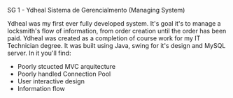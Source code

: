 SG 1 - Ydheal
Sistema de Gerencialmento (Managing System)

Ydheal was my first ever fully developed system. It's goal it's to manage a locksmith's flow of information, from order creation until the order has been paid. Ydheal was created as a completion of course work for my IT Technician degree.
It was built using Java, swing for it's design and MySQL server. In it you'll find:

- Poorly stcucted MVC arquitecture
- Poorly handled Connection Pool
- User interactive design
- Information flow
